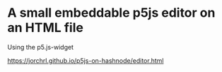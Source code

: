 # A small embeddable p5js editor on an HTML file

Using the p5.js-widget

https://jorchrl.github.io/p5js-on-hashnode/editor.html

